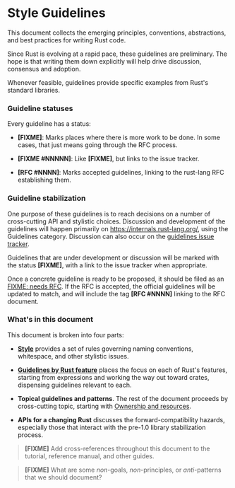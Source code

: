 # Style Guidelines

This document collects the emerging principles, conventions, abstractions, and
best practices for writing Rust code.

Since Rust is evolving at a rapid pace, these guidelines are
preliminary. The hope is that writing them down explicitly will help
drive discussion, consensus and adoption.

Whenever feasible, guidelines provide specific examples from Rust's standard
libraries.

### Guideline statuses

Every guideline has a status:

* **[FIXME]**: Marks places where there is more work to be done. In
  some cases, that just means going through the RFC process.

* **[FIXME #NNNNN]**: Like **[FIXME]**, but links to the issue tracker.

* **[RFC #NNNN]**: Marks accepted guidelines, linking to the rust-lang
  RFC establishing them.

### Guideline stabilization

One purpose of these guidelines is to reach decisions on a number of
cross-cutting API and stylistic choices. Discussion and development of
the guidelines will happen primarily on https://internals.rust-lang.org/,
using the Guidelines category. Discussion can also occur on the
[guidelines issue tracker](https://github.com/rust-lang/rust-guidelines).

Guidelines that are under development or discussion will be marked with the
status **[FIXME]**, with a link to the issue tracker when appropriate.

Once a concrete guideline is ready to be proposed, it should be filed
as an [FIXME: needs RFC](https://github.com/rust-lang/rfcs). If the RFC is
accepted, the official guidelines will be updated to match, and will
include the tag **[RFC #NNNN]** linking to the RFC document.

### What's in this document

This document is broken into four parts:

* **[Style](style/README.md)** provides a set of rules governing naming conventions,
  whitespace, and other stylistic issues.

* **[Guidelines by Rust feature](features/README.md)** places the focus on each of
  Rust's features, starting from expressions and working the way out toward
  crates, dispensing guidelines relevant to each.

* **Topical guidelines and patterns**. The rest of the document proceeds by
  cross-cutting topic, starting with
  [Ownership and resources](ownership/README.md).

* **APIs for a changing Rust**
  discusses the forward-compatibility hazards, especially those that interact
  with the pre-1.0 library stabilization process.

> **[FIXME]** Add cross-references throughout this document to the tutorial,
> reference manual, and other guides.

> **[FIXME]** What are some _non_-goals, _non_-principles, or _anti_-patterns that
> we should document?
